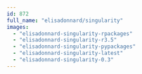 ```yaml
---
id: 872
full_name: "elisadonnard/singularity"
images: 
  - "elisadonnard-singularity-rpackages"
  - "elisadonnard-singularity-r3.5"
  - "elisadonnard-singularity-pypackages"
  - "elisadonnard-singularity-latest"
  - "elisadonnard-singularity-0.3"
---
```

